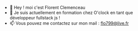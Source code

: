 - 👋 Hey ! moi c'est Florent Clemenceau
- 🌱 Je suis actuellement en formation chez O'clock en tant que développeur fullstack js ! 
- 📫 Vous pouvez me contactez sur mon mail : flo799@live.fr

<!---
FloClem/FloClem is a ✨ special ✨ repository because its `README.md` (this file) appears on your GitHub profile.
You can click the Preview link to take a look at your changes.
--->
